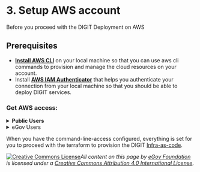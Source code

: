 # 3. Setup AWS account

Before you proceed with the DIGIT Deployment on AWS

## Prerequisites

* [**Install AWS CLI**](https://docs.aws.amazon.com/cli/latest/userguide/cli-chap-install.html) on your local machine so that you can use aws cli commands to provision and manage the cloud resources on your account.
* Install [**AWS IAM Authenticator**](https://docs.aws.amazon.com/eks/latest/userguide/install-aws-iam-authenticator.html) that helps you authenticate your connection from your local machine so that you should be able to deploy DIGIT services.

### **Get AWS access:**

<details>

<summary><strong>Public Users</strong></summary>

* You need to singup for the AWS account if you do not already have one. Use this link to [get started](https://aws.amazon.com/getting-started/)

<!---->

*   Use the [**AWS IAM User**](https://docs.aws.amazon.com/IAM/latest/UserGuide/id\_users\_create.html) **credentials provided** for the Terraform ([**Infra-as-code**](https://devops.digit.org/devops-general/infra-as-code)) to connect with your AWS account and provision the cloud resources.

    1. You'll get a **Secret Access Key** and **Access Key ID**. **Save them safely.**
    2. Open the terminal and Run the following command you have already installed the AWS CLI and you have the credentials saved. (Provide the credentials and you can leave the region and output format as blank)

    ```
    aws configure --profile digit-quickstart-poc 

    AWS Access Key ID []:<Your access key>
    AWS Secret Access Key []:<Your secret key>
    Default region name []: ap-south-1
    Default output format []: text
    ```

    1. The above will create the following file In your machine as /Users/\<your username>/.aws/credentials

    ```
    [digit-quickstart-poc] 
    aws_access_key_id=*********** 
    aws_secret_access_key=****************************
    ```

</details>

<details>

<summary>eGov Users</summary>

eGov folks can request for the internal AWS account access using the following Instructions. Please note that the access is timebound, if you are trying you need to complete within 2 hours of time. If it goes beyond few hours you may need to get the latest session token from the below URL.

1. You need to have a eGov email account setup
2. In chrome you should have logged in with your eGov google account and you are in the browser profile which is set to eGov official gSuite account
3.  Then use the following url to access your AWS access

    1. [https://egov.awsapps.com/start/](https://egov.awsapps.com/start/)
    2. Choose the "egov-workshop-training" account
    3. You'll have to select "Administration Access"
    4. Now you should be able to get your aws access key , secret and session token from the link "command-line-access", just follow the remaining instructions depending on your OS.
    5.  Run the below commands on a terminal/command prompt&#x20;

        1. `aws configure --profile digit-quickstart-poc`&#x20;
        2. `aws configure --profile digit-quickstart-poc set aws_session_token`` `_`<add_your_session_token>`_
        3. `export AWS_PROFILE=digit-quickstart-poc`


    6. Now, your AWS account setup is done and you can execute [aws cli commands](https://aws.amazon.com/cli/) to confirm
    7. Optionally, you can choose the "management console" option to login to AWS Console UI and explore the various services without creating anything.

    **NOTE**:

    1. By default, you will get read-only access (you are not allowed for provisioning the resources in the eGov AWS account). To get the admin access contact Karthik (karthik.d@egovernments.org).
    2. AWS Session Tokens have 24 hours of time span, Once the time span is over Session Tokens will expire. You can get the new credentials from the above aws url.

</details>

When you have the command-line-access configured, everything is set for you to proceed with the terraform to provision the DIGIT [Infra-as-code](https://medium.com/technology-hits/what-is-infrastructure-as-code-32eca55ef76f).



[![Creative Commons License](https://i.creativecommons.org/l/by/4.0/80x15.png)_​_](http://creativecommons.org/licenses/by/4.0/)_All content on this page by_ [_eGov Foundation_](https://egov.org.in/) _is licensed under a_ [_Creative Commons Attribution 4.0 International License_](http://creativecommons.org/licenses/by/4.0/)_._
